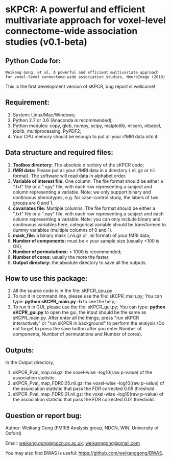 # sKPCR: A powerful and efficient multivariate approach for voxel-level connectome-wide association studies (v0.1-beta)

## **Python Code for:**

```
Weikang Gong. et al, A powerful and efficient multivariate approach for voxel-level connectome-wide association studies, NeuroImage (2018)
```

This is the first development version of sKPCR, bug report is wellcome!

## **Requirement:**
1. System: Linux/Mac/Windows;
2. Python 2.7 or 3.6 (Anaconda is recommended);
3. Python modules: copy, glob, numpy, scipy, matplotlib, nilearn, nibabel, joblib, multiprocessing, PyPDF2;
4. Your CPU memory should be enough to put all your rfMRI data into it.

## **Data structure and required files:**
1. **Toolbox directory:** The absolute directory of the sKPCR code;
2. **fMRI data:** Please put all your rfMRI data in a directory (.nii.gz or nii format). The software will read data in alphabet order.
3. **Variable of interest file:** One column. The file format should be either a ".txt" file or a ".npy" file, with each row representing a subject and column representing a variable. Note: we only support binary and continuous phenotypes, e.g. for case-control study, the labels of two groups are 0 and 1.
4. **covariates file:** Multiple columns. The file format should be either a ".txt" file or a ".npy" file, with each row representing a subject and each column representing a variable. Note: you can only include binary and continuous variables here, categorical variable should be transformed to dummy variables (multiple columns of 0 and 1).
5. **mask_file:** a binary mask (.nii.gz or .nii format) of your fMRI data;
6. **Number of components:** must be < your sample size (usually <100 is OK);
7. **Number of permutations:** > 1000 is recommended;
8. **Number of cores:** usually the more the faster;
9. **Output directory:** the absolute directory to save all the outputs.

## **How to use this package:**
1. All the source code is in the file: sKPCR_cpu.py
2. To run it in command line, please use the file: sKCPR_main.py; You can type: **python sKCPR_main.py -h** to see the help;
3. To run it in GUI, please use the file: sKPCR_gui.py; You can type: **python sKCPR_gui.py** to open the gui, the input should be the same as sKCPR_main.py. After enter all the things, press "run sKPCR interactively" or "run sKPCR in background" to perform the analysis (Do not forget to press the save button after you enter Number of components, Number of permutations and Number of cores).


## **Outputs:**

In the Output directory, 
1. sKPCR_Pval_map.nii.gz: the voxel-wise -log10(raw p-value) of the association statistic.
2. sKPCR_Pval_map_FDR0.05.nii.gz: the voxel-wise -log10(raw p-value) of the association statistic that pass the FDR corrected 0.05 threshold.
3. sKPCR_Pval_map_FDR0.01.nii.gz: the voxel-wise -log10(raw p-value) of the association statistic that pass the FDR corrected 0.01 threshold.

## **Question or report bug:**

Author: Weikang Gong (FMRIB Analysis group, NDCN, WIN, University of Oxford)

Email: weikang.gong@ndcn.ox.ac.uk; weikanggong@gmail.com


You may also find BWAS is useful: https://github.com/weikanggong/BWAS.

